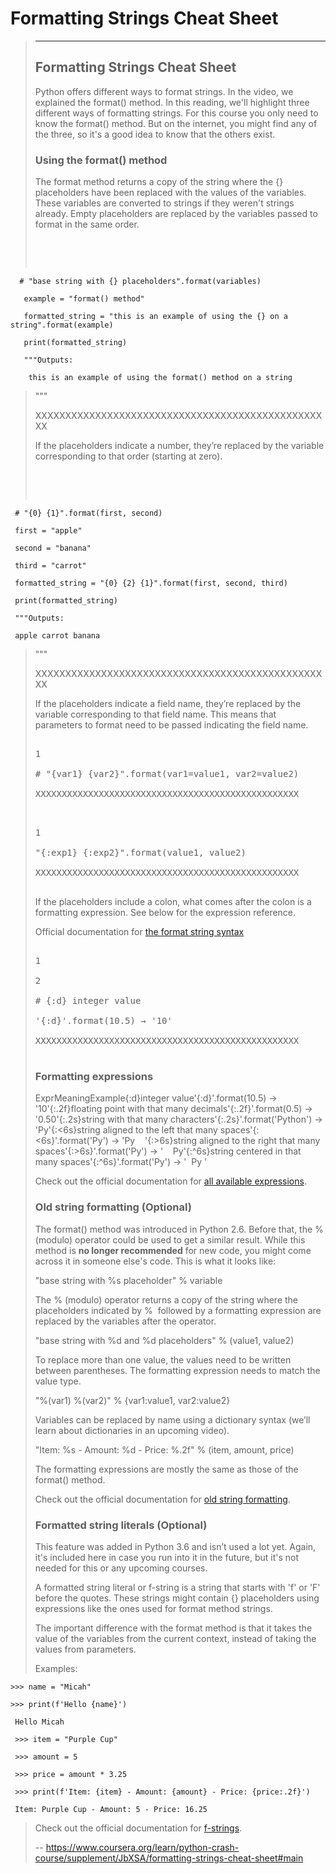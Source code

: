 # Formatting Strings Cheat Sheet
> 
> * * *
> 
> ## Formatting Strings Cheat Sheet
> 
> Python offers different ways to format strings. In the video, we explained the format() method. In this reading, we'll highlight three different ways of formatting strings. For this course you only need to know the format() method. But on the internet, you might find any of the three, so it's a good idea to know that the others exist.
> 
> ### Using the format() method
> 
> The format method returns a copy of the string where the {} placeholders have been replaced with the values of the variables. These variables are converted to strings if they weren't strings already. Empty placeholders are replaced by the variables passed to format in the same order.
> 
> <pre contenteditable="false" data-language="python" tabindex="0" style="opacity: 1;">
> 
> 

      # "base string with {} placeholders".format(variables)
 
       example = "format() method"
       
       formatted_string = "this is an example of using the {} on a string".format(example)
       
       print(formatted_string)
       
       """Outputs:
       
        this is an example of using the format() method on a string
> 
> """
> 
> XXXXXXXXXXXXXXXXXXXXXXXXXXXXXXXXXXXXXXXXXXXXXXXXXX
> 
> </pre>
> 
> If the placeholders indicate a number, they’re replaced by the variable corresponding to that order (starting at zero).
> 
> <pre contenteditable="false" data-language="python" tabindex="0" style="opacity: 1;">
> 
> 

     # "{0} {1}".format(first, second)
     
     first = "apple"
     
     second = "banana"
     
     third = "carrot"
     
     formatted_string = "{0} {2} {1}".format(first, second, third)
     
     print(formatted_string)
     
     """Outputs:
     
     apple carrot banana
> 
> """
> 
> XXXXXXXXXXXXXXXXXXXXXXXXXXXXXXXXXXXXXXXXXXXXXXXXXX
> 
> </pre>
> 
> If the placeholders indicate a field name, they’re replaced by the variable corresponding to that field name. This means that parameters to format need to be passed indicating the field name.
> 
> <pre contenteditable="false" data-language="python" tabindex="0" style="opacity: 1;">
> 
> 1
> 
> # "{var1} {var2}".format(var1=value1, var2=value2)
> 
> XXXXXXXXXXXXXXXXXXXXXXXXXXXXXXXXXXXXXXXXXXXXXXXXXX
> 
> </pre>
> 
> <pre contenteditable="false" data-language="python" tabindex="0" style="opacity: 1;">
> 
> 1
> 
> "{:exp1} {:exp2}".format(value1, value2)
> 
> XXXXXXXXXXXXXXXXXXXXXXXXXXXXXXXXXXXXXXXXXXXXXXXXXX
> 
> </pre>
> 
> If the placeholders include a colon, what comes after the colon is a formatting expression. See below for the expression reference.
> 
> Official documentation for [the format string syntax](https://docs.python.org/3/library/string.html#formatstrings)
> 
> <pre contenteditable="false" data-language="python" tabindex="0" style="opacity: 1;">
> 
> 1
> 
> 2
> 
> # {:d} integer value
> 
> '{:d}'.format(10.5) → '10'
> 
> XXXXXXXXXXXXXXXXXXXXXXXXXXXXXXXXXXXXXXXXXXXXXXXXXX
> 
> </pre>
> 
> ### Formatting expressions
> 
> ExprMeaningExample{:d}integer value'{:d}'.format(10.5) → '10'{:.2f}floating point with that many decimals'{:.2f}'.format(0.5) → '0.50'{:.2s}string with that many characters'{:.2s}'.format('Python') → 'Py'{:<6s}string aligned to the left that many spaces'{:<6s}'.format('Py') → 'Py    '{:>6s}string aligned to the right that many spaces'{:>6s}'.format('Py') → '    Py'{:^6s}string centered in that many spaces'{:^6s}'.format('Py') → '  Py '
> 
> Check out the official documentation for [all available expressions](https://docs.python.org/3/library/string.html#format-specification-mini-language).
> 
> ### Old string formatting (Optional)
> 
> The format() method was introduced in Python 2.6\. Before that, the % (modulo) operator could be used to get a similar result. While this method is **no longer recommended** for new code, you might come across it in someone else's code. This is what it looks like:
> 
> "base string with %s placeholder" % variable
> 
> The % (modulo) operator returns a copy of the string where the placeholders indicated by %  followed by a formatting expression are replaced by the variables after the operator.
> 
> "base string with %d and %d placeholders" % (value1, value2)
> 
> To replace more than one value, the values need to be written between parentheses. The formatting expression needs to match the value type.
> 
> "%(var1) %(var2)" % {var1:value1, var2:value2}
> 
> Variables can be replaced by name using a dictionary syntax (we’ll learn about dictionaries in an upcoming video).
> 
> "Item: %s - Amount: %d - Price: %.2f" % (item, amount, price)
> 
> The formatting expressions are mostly the same as those of the format() method. 
> 
> Check out the official documentation for [old string formatting](https://docs.python.org/3/library/stdtypes.html#old-string-formatting).
> 
> ### Formatted string literals (Optional)
> 
> This feature was added in Python 3.6 and isn’t used a lot yet. Again, it's included here in case you run into it in the future, but it's not needed for this or any upcoming courses.
> 
> A formatted string literal or f-string is a string that starts with 'f' or 'F' before the quotes. These strings might contain {} placeholders using expressions like the ones used for format method strings.
> 
> The important difference with the format method is that it takes the value of the variables from the current context, instead of taking the values from parameters.
> 
> Examples:
> 

    >>> name = "Micah"
     
    >>> print(f'Hello {name}')
     
     Hello Micah
     
     >>> item = "Purple Cup"
     
     >>> amount = 5
     
     >>> price = amount * 3.25
     
     >>> print(f'Item: {item} - Amount: {amount} - Price: {price:.2f}')
     
     Item: Purple Cup - Amount: 5 - Price: 16.25
> 
> Check out the official documentation for [f-strings](https://docs.python.org/3/reference/lexical_analysis.html#f-strings).
>
> -- https://www.coursera.org/learn/python-crash-course/supplement/JbXSA/formatting-strings-cheat-sheet#main
